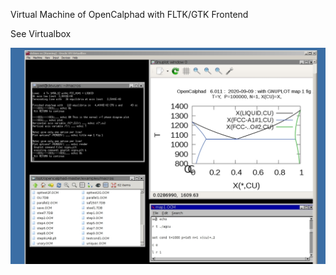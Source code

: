 

Virtual Machine of OpenCalphad with FLTK/GTK Frontend 

See Virtualbox

![](https://raw.githubusercontent.com/lusamek/OpenCalphad/master/OpenCalphad%20-%20AgCu%20Example%20-%201.jpg)



